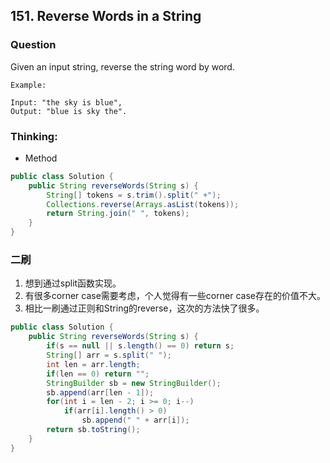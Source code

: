 ## 151. Reverse Words in a String

### Question
Given an input string, reverse the string word by word.

```
Example:

Input: "the sky is blue",
Output: "blue is sky the".

```


### Thinking:
* Method

```Java
public class Solution {
    public String reverseWords(String s) {
        String[] tokens = s.trim().split(" +");
        Collections.reverse(Arrays.asList(tokens));
	    return String.join(" ", tokens);
    }
}
```

### 二刷
1. 想到通过split函数实现。
2. 有很多corner case需要考虑，个人觉得有一些corner case存在的价值不大。
3. 相比一刷通过正则和String的reverse，这次的方法快了很多。
```Java
public class Solution {
    public String reverseWords(String s) {
        if(s == null || s.length() == 0) return s;
        String[] arr = s.split(" ");
        int len = arr.length;
        if(len == 0) return "";
        StringBuilder sb = new StringBuilder();
        sb.append(arr[len - 1]);
        for(int i = len - 2; i >= 0; i--)
            if(arr[i].length() > 0)
                sb.append(" " + arr[i]);
        return sb.toString();
    }
}
```